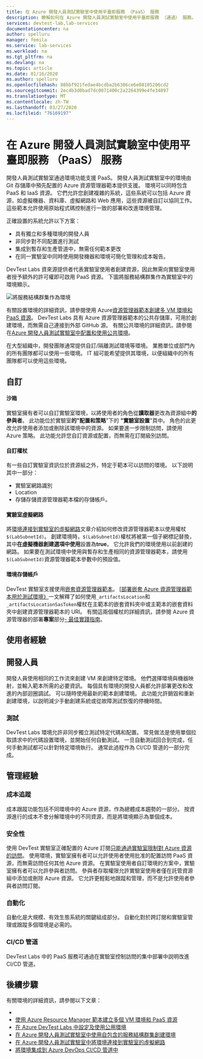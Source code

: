 ```yaml
---
title: 在 Azure 開發人員測試實驗室中使用平臺即服務 （PaaS） 服務
description: 瞭解如何在 Azure 開發人員測試實驗室中使用平臺即服務 （通過） 服務。
services: devtest-lab,lab-services
documentationcenter: na
author: spelluru
manager: femila
ms.service: lab-services
ms.workload: na
ms.tgt_pltfrm: na
ms.devlang: na
ms.topic: article
ms.date: 01/16/2020
ms.author: spelluru
ms.openlocfilehash: 88bbf921fedae4bcdba2b6386ce6e08105206cd2
ms.sourcegitcommit: 2ec4b3d0bad7dc0071400c2a2264399e4fe34897
ms.translationtype: MT
ms.contentlocale: zh-TW
ms.lasthandoff: 03/27/2020
ms.locfileid: "76169197"
---
```

# <a name="use-platform-as-a-service-paas-services-in-azure-devtest-labs"></a>在 Azure 開發人員測試實驗室中使用平臺即服務 （PaaS） 服務
開發人員測試實驗室通過環境功能支援 PaaS。 開發人員測試實驗室中的環境由 Git 存儲庫中預先配置的 Azure 資源管理器範本提供支援。 環境可以同時包含 PaaS 和 IaaS 資源。 它們允許您創建複雜的系統，這些系統可以包括 Azure 資源，如虛擬機器、資料庫、虛擬網路和 Web 應用，這些資源被自訂以協同工作。 這些範本允許使用原始程式碼控制進行一致的部署和改進環境管理。 

正確設置的系統允許以下方案： 

- 具有獨立和多種環境的開發人員
- 非同步對不同配置進行測試
- 集成到暫存和生產管道中，無需任何範本更改
- 在同一實驗室中同時使用開發機器和環境可簡化管理和成本報告。  

DevTest Labs 資來源提供者代表實驗室使用者創建資源，因此無需向實驗室使用者授予額外的許可權即可啟用 PaaS 資源。 下圖將服務結構群集作為實驗室中的環境顯示。

![將服務結構群集作為環境](./media/create-environment-service-fabric-cluster/cluster-created.png)

有關設置環境的詳細資訊，請參閱使用 Azure[資源管理器範本創建多 VM 環境和 PaaS 資源](devtest-lab-create-environment-from-arm.md)。 DevTest Labs 具有 Azure 資源管理器範本的公共存儲庫，可用於創建環境，而無需自己連接到外部 GitHub 源。 有關公共環境的詳細資訊，請參閱在[Azure 開發人員測試實驗室中配置和使用公共環境](devtest-lab-configure-use-public-environments.md)。

在大型組織中，開發團隊通常提供自訂/隔離測試環境等環境。 業務單位或部門內的所有團隊都可以使用一些環境。 IT 組可能希望提供其環境，以便組織中的所有團隊都可以使用這些環境。  

## <a name="customizations"></a>自訂

#### <a name="sandbox"></a>沙箱 
實驗室擁有者可以自訂實驗室環境，以將使用者的角色從**讀取器**更改為資源組中**的參與者**。 此功能位於實驗室**的"配置和策略**"下的 **"實驗室設置**"頁中。 角色的此更改允許使用者添加或刪除該環境中的資源。 如果要進一步限制訪問，請使用 Azure 策略。 此功能允許您自訂資源或配置，而無需在訂閱級別訪問。

#### <a name="custom-tokens"></a>自訂權杖
有一些自訂實驗室資訊位於資源組之外，特定于範本可以訪問的環境。 以下說明其中一部分： 

- 實驗室網路識別
- Location
- 存儲存儲資源管理器範本檔的存儲帳戶。 
 
#### <a name="lab-virtual-network"></a>實驗室虛擬網路
將[環境連接到實驗室的虛擬網路](connect-environment-lab-virtual-network.md)文章介紹如何修改資源管理器範本以使用權杖`$(LabSubnetId)`。 創建環境時，`$(LabSubnetId)`權杖將被第一個子網標記替換，其中**在虛擬機器創建選項中使用**設置為**true**。 它允許我們的環境使用以前創建的網路。 如果要在測試環境中使用與暫存和生產相同的資源管理器範本，請使用`$(LabSubnetId)`資源管理器範本參數中的預設值。 

#### <a name="environment-storage-account"></a>環境存儲帳戶
DevTest 實驗室支援使用[嵌套資源管理器範本](../azure-resource-manager/templates/linked-templates.md)。 [[部署嵌套 Azure 資源管理器範本用於測試環境》](deploy-nested-template-environments.md)一文解釋了如何使用`_artifactsLocation`和`_artifactsLocationSasToken`權杖在主範本的嵌套資料夾中或主範本的嵌套資料夾中創建資源管理器範本的 URI。 有關這兩個權杖的詳細資訊，請參閱 Azure 資源管理器的部署**專案**部分[- 最佳實踐指南](https://github.com/Azure/azure-quickstart-templates/blob/master/1-CONTRIBUTION-GUIDE/best-practices.md)。

## <a name="user-experience"></a>使用者經驗

## <a name="developer"></a>開發人員
開發人員使用相同的工作流來創建 VM 來創建特定環境。 他們選擇環境與機器映射，並輸入範本所需的必要資訊。 每個具有環境的開發人員都允許部署更改和改進的內部迴圈調試。 可以隨時使用最新的範本創建環境。  此功能允許銷毀和重新創建環境，以説明減少手動創建系統或從故障測試恢復的停機時間。  

### <a name="testing"></a>測試
DevTest Labs 環境允許非同步獨立測試特定代碼和配置。 常見做法是使用單個拉取請求中的代碼設置環境，並開始任何自動測試。 一旦自動測試回合到完成，任何手動測試都可以針對特定環境執行。 通常此過程作為 CI/CD 管道的一部分完成。 

## <a name="management-experience"></a>管理經驗

### <a name="cost-tracking"></a>成本追蹤
成本跟蹤功能包括不同環境中的 Azure 資源，作為總體成本趨勢的一部分。 按資源進行的成本不會分解環境中的不同資源，而是將環境顯示為單個成本。

### <a name="security"></a>安全性
使用 DevTest 實驗室正確配置的 Azure 訂閱[只能通過實驗室限制對 Azure 資源的訪問](devtest-lab-add-devtest-user.md)。 使用環境，實驗室擁有者可以允許使用者使用批准的配置訪問 PaaS 資源，而無需訪問任何其他 Azure 資源。 在實驗室使用者自訂環境的方案中，實驗室擁有者可以允許參與者訪問。 參與者存取權限允許實驗室使用者僅在託管資源組中添加或刪除 Azure 資源。 它允許更輕鬆地跟蹤和管理，而不是允許使用者參與者訪問訂閱。

### <a name="automation"></a>自動化
自動化是大規模、有效生態系統的關鍵組成部分。 自動化對於跨訂閱和實驗室管理或跟蹤多個環境是必需的。

### <a name="cicd-pipeline"></a>CI/CD 管道
DevTest Labs 中的 PaaS 服務可通過在實驗室控制訪問的集中部署中説明改進 CI/CD 管道。

## <a name="next-steps"></a>後續步驟
有關環境的詳細資訊，請參閱以下文章： 

- 
- [使用 Azure Resource Manager 範本建立多個 VM 環境和 PaaS 資源](devtest-lab-create-environment-from-arm.md)
- [在 Azure DevTest Labs 中設定及使用公用環境](devtest-lab-configure-use-public-environments.md)
- [在 Azure 開發人員測試實驗室中使用自包含的服務結構群集創建環境](create-environment-service-fabric-cluster.md)
- [在 Azure 開發人員測試實驗室中將環境連接到實驗室的虛擬網路](connect-environment-lab-virtual-network.md)
- [將環境集成到 Azure DevOps CI/CD 管道中](integrate-environments-devops-pipeline.md)
 





